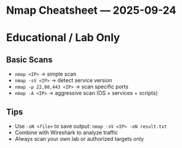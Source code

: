 # Nmap Cheatsheet — 2025-09-24
# Educational / Lab Only

## Basic Scans
- `nmap <IP>` → simple scan
- `nmap -sV <IP>` → detect service version
- `nmap -p 22,80,443 <IP>` → scan specific ports
- `nmap -A <IP>` → aggressive scan (OS + services + scripts)

## Tips
- Use `-oN <file>` to save output: `nmap -sV <IP> -oN result.txt`
- Combine with Wireshark to analyze traffic
- Always scan your own lab or authorized targets only
